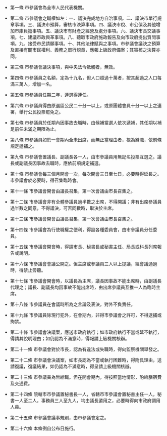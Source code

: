 * 第一條 市參議會為全市人民代表機關。

* 第二條 市參議會之職權如左：一、議決完成地方自治事項。二、議決市單行規章事項。三、議決市預算，審核市決算事項。四、議決市稅、市公債及其他增加市庫負擔事項。五、議決市有財產之經營及處分事項。六、議決市長交議事項。七、建議市政興革事項。八、聽取市政府施政報告及向市政府提出質問事項。九、接受市民請願事項。十、其他法律賦與之事項。市參議會議決之預算及直接有關市民權利、義務之單行規章，應報上級政府備案；其審核之決算亦同。

* 第三條 市參議會議決事項，與中央法令牴觸者，無效。

* 第四條 市參議員之名額，定為十九名，但人口超過十萬者，按其超過之人口每滿三萬人，增加一名。

* 第五條 市參議員任期二年，連選得連任。

* 第六條 市參議員得由原選區公民二十分一以上，或原團體會員十分一以上之連署，舉行公民投票罷免之。

* 第七條 市參議員於任期內因事故去職時，由候補當選人依次遞補，其任期以補足前任未滿之期限為止。

* 第八條 市參議員如於一會期內全未出席，而無正當理由者，視為辭職，依前條規定遞補之。

* 第九條 市參議會置議長、副議長各一人，由市參議員用無記名投票互選之。議長或副議長因事故去職時，應依前項規定補選。

* 第十條 市參議會每三個月開會一次，每次開會三日至七日，必要時得延長之。市參議會於必要時，得召集臨時會。

* 第十一條 市參議會開會由議長召集，第一次會議由市長召集之。

* 第十二條 市參議會非有全體參議員過半數之出席，不得開議；非有出席參議員過半數之同意，不得議決，可否同數時，取決於主席。

* 第十三條 市參議會開會由議長召集，第一次會議由市長召集之。

* 第十四條 市參議會為行使職權之便利，得設各種委員會，由市參議員分任委員。

* 第十五條 市參議會開會時，得請市長、秘書長或秘書主任、局長或科長列席報告或說明。

* 第十六條 市參議會會議公開之。但主席或參議員三人以上提議，經會議通過時，得禁止旁聽。

* 第十七條 市參議會開會時，以議長為主席，議長因事故不能出席時，由副議長代理之；議長、副議長均因事故不能出席時，由出席參議員互推一人為臨時主席。

* 第十八條 市參議員在會議時所為之言論及表決，對外不負責任。

* 第十九條 市參議員除現行犯外，在會期內，非得市參議會之許可，不得逮捕或拘禁。

* 第二十條 市參議會決議案，應送市政府執行；如市政府執行不當或延不執行，得請其說明理由；如仍認為不滿意時，得報請上級機關核辦。

* 第二十一條 市參議會對於市長，認為有違法或失職時，得向監察機關舉發之。

* 第二十二條 市參議會決議案，如市長認為不當或執行困難時，得附具理由，送請復議，復議結果，如仍認為不滿意時，得呈請上級機關核辦。

* 第二十三條 市參議員為無給職。但在開會期內，得按照當地情形，酌給膳宿費及交通費。

* 第二十四條 院轄市市參議置秘書長一人，省轄市市參議會置秘書主任一人，秘書一人至二人，事務員三人至九人，均由議長遴用之，必要時得向市政府調用人員。

* 第二十五條 市參議會議事規則，由市參議會定之。

* 第二十六條 本條例自公布日施行。

